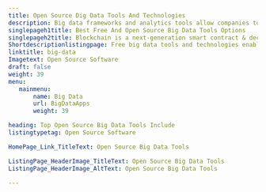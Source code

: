 ```yaml
---
title: Open Source Dig Data Tools And Technologies
description: Big data frameworks and analytics tools allow companies to analyze data sets and gather information. Choose one of the best free big data tools from the list.
singlepageh1title: Best Free And Open Source Big Data Tools Options
singlepageh2title: Blockchain is a next-generation smart contract & decentralized application platform. It offers a decentralized ledger to record the transactions in the network.
Shortdescriptionlistingpage: Free big data tools and technologies enable businesses for examining complex data to uncover information that helps companies to do better business decisions.
linktitle: big-data
Imagetext: Open Source Software
draft: false
weight: 39
menu:
   mainmenu: 
       name: Big Data
       url: BigDataApps
       weight: 39

heading: Top Open Source Big Data Tools Include
listingtypetag: Open Source Software

HomePage_Link_TitleText: Open Source Big Data Tools

ListingPage_HeaderImage_TitleText: Open Source Big Data Tools
ListingPage_HeaderImage_AltText: Open Source Big Data Tools

---
```


